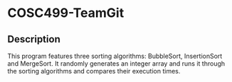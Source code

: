 # COSC499-TeamGit

## Description
This program features three sorting algorithms: BubbleSort, InsertionSort and MergeSort. It randomly generates an integer array and runs it through the sorting algorithms and compares their execution times.
